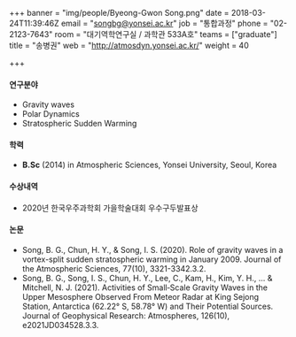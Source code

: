 +++
banner = "img/people/Byeong-Gwon Song.png"
date = 2018-03-24T11:39:46Z
email = "songbg@yonsei.ac.kr"
job = "통합과정"
phone = "02-2123-7643"
room = "대기역학연구실 / 과학관 533A호"
teams = ["graduate"]
title = "송병권"
web = "http://atmosdyn.yonsei.ac.kr/"
weight = 40

+++
#### 연구분야

* Gravity waves
* Polar Dynamics
* Stratospheric Sudden Warming

#### 학력

* **B.Sc** (2014) in Atmospheric Sciences, Yonsei University, Seoul, Korea

#### 수상내역

* 2020년 한국우주과학회 가을학술대회 우수구두발표상

#### 논문

* Song, B. G., Chun, H. Y., & Song, I. S. (2020). Role of gravity waves in a vortex-split sudden stratospheric warming in January 2009. Journal of the Atmospheric Sciences, 77(10), 3321-3342.3.2.
* Song, B. G., Song, I. S., Chun, H. Y., Lee, C., Kam, H., Kim, Y. H., ... & Mitchell, N. J. (2021). Activities of Small‐Scale Gravity Waves in the Upper Mesosphere Observed From Meteor Radar at King Sejong Station, Antarctica (62.22° S, 58.78° W) and Their Potential Sources. Journal of Geophysical Research: Atmospheres, 126(10), e2021JD034528.3.3.